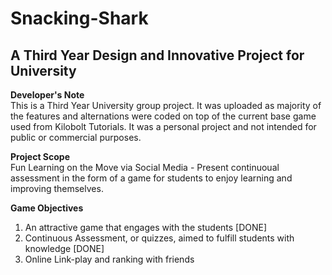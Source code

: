 # Snacking-Shark
A Third Year Design and Innovative Project for University
---------------------------------------------------------
<b>Developer's Note</b> <br/>
This is a Third Year University group project. It was uploaded as majority of the features and alternations were coded on top of the current base game used from Kilobolt Tutorials. It was a personal project and not intended for public or commercial purposes.

<b>Project Scope</b><br/>
Fun Learning on the Move via Social Media -
Present continuoual assessment in the form of a game for students to enjoy learning and improving themselves.

<b> Game Objectives</b><br/>
1. An attractive game that engages with the students [DONE]
2. Continuous Assessment, or quizzes, aimed to fulfill students with knowledge [DONE]
3. Online Link-play and ranking with friends
